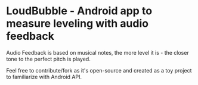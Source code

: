 # LoudBubble - Android app to measure leveling with audio feedback
Audio Feedback is based on musical notes, the more level it is - the closer tone to the perfect pitch is played.

Feel free to contribute/fork as it's open-source and created as a toy project to familiarize with Android API.
